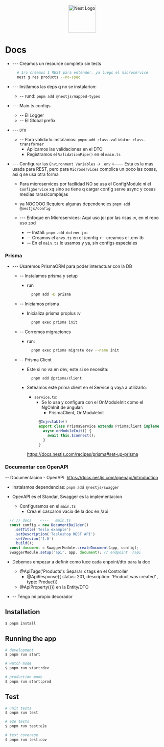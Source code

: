 <p align="center">
  <a href="http://nestjs.com/" target="blank"><img src="https://nestjs.com/img/logo-small.svg" width="90" alt="Nest Logo" /></a>
</p>

# Docs
- --- Creamos un resource completo sin tests
  ```sh
    # 1ro creamos 1 REST para entender, ya luego el microservice
    nest g res products --no-spec
  ```
- --- Instlamos las deps q no se instalarion:
  - -- rund: `pnpm add @nestjs/mapped-types`
  

- --- Main.ts configs
  - -- El    Logger
  - -- El    Global prefix






- --- `DTO`
  - -- Para validarlo instalamos:  `pnpm add class-validator class-transformer`
    - Aplicamos las validaciones en el DTO
    - Registramos el `ValidationPipe()` en el  `main.ts`




- --- Configurar las `Environment Variables` -> `.env`   <--- Esta es la mas usada para REST, pero para `Microservices` complica un poco las cosas, asi q se usa otra forma
  - Para microservices por facilidad NO se usa el ConfigModule ni el `ConfigService` xq sino se tiene q cargar config serve async y cosas medias raras/complejas
  - ya NOOOOO Requiere algunas dependencies   `pnpm add @nestjs/config`

  - --- Enfoque en Microservices: Aqui uso joi por las risas :v, en el repo uso zod
    - -- Install:     `pnpm add dotenv joi`
    - -- Creamos el   `envs.ts`    en el  /config   <--  creamos el .env tb
    - -- En el   `main.ts`   lo usamos y ya, sin configs especiales





### Prisma
- --- Usaremos PrismaORM para poder interactuar con la DB
  - -- Instalamos prisma y setup
    - run
      ```sh
        pnpm add -D prisma
      ```

  - -- Iniciamos prisma
    - Inicializa prisma proplus :v
      ```sh
        pnpm exec prisma init
      ```

  - -- Corremos migraciones
    - run:
      ```sh
        pnpm exec prisma migrate dev --name init
      ```

  - -- Prisma Client
    - Este si no va en dev, este si se necesita:
      ```sh
        pnpm add @prisma/client
      ```

    - Seteamos este prima client en el Service q vaya a utilizarlo:
      - `service.ts`:
        - Se lo usa y configura con el OnModuleInit como el NgOnInit de angular:
          - PrismaClient, OnModuleInit
        ```ts
          @Injectable()
          export class PrismaService extends PrismaClient implements OnModuleInit {
            async onModuleInit() {
              await this.$connect();
            }
          }
        ```

      https://docs.nestjs.com/recipes/prisma#set-up-prisma






<!-- /* ================================================================ -->
### Documentar con OpenAPI
-- Documentacion - OpenAPI: https://docs.nestjs.com/openapi/introduction
  - Instalamos dependencias:    `pnpm add @nestjs/swagger`

  - OpenAPI es el Standar, Swagger es la implementacion
    - Configuramos en el      `main.ts`
      - Crea el cascaron vacio de la doc en  /api
```js
  // // docs    <---   main.ts
  const config = new DocumentBuilder()
    .setTitle('Teslo example')
    .setDescription('Tesloshop REST API')
    .setVersion('1.0')
    .build();
  const document = SwaggerModule.createDocument(app, config);
  SwaggerModule.setup('api', app, document); // endpoint  /api
```

  - Debemos empezar a definir como luce cada enpoint/dto para la doc
    - @ApiTags('Products'): Separar x tags  en el Controller
      -  @ApiResponse({ status: 201, description: 'Product was created' , type: Product})
    - @ApiProperty({})  en la Entity/DTO

  - -- Tengo mi propio decorador







<!-- ========================================================================================== -->
## Installation

```bash
$ pnpm install
```

## Running the app

```bash
# development
$ pnpm run start

# watch mode
$ pnpm run start:dev

# production mode
$ pnpm run start:prod
```

## Test

```bash
# unit tests
$ pnpm run test

# e2e tests
$ pnpm run test:e2e

# test coverage
$ pnpm run test:cov
```
